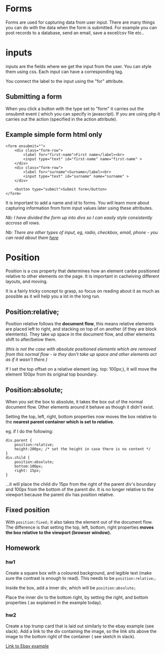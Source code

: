 # Forms
Forms are used for capturing data from user input. There are many things you can do with the data when the form is submitted. For example you can post records to a database, send an email, save a excel/csv file etc..

# inputs
inputs are the fields where we get the input from the user. You can style them using css.
Each input can have a corresponding <label> tag.

You connect the label to the input using the "for" attribute.

## Submitting a form

When you click a button with the type set to "form" it carries out the onsubmit event ( which you can specify in javascript). If you are using php it carries out the action (specified in the action attribute).

## Example simple form html only
```
<form onsubmit="">
    <div class="form-row">
        <label for="first-name">First name</label><br>
        <input type="text" id="first-name" name="first-name" >
    </div>
    <div class="form-row">
        <label for="surname">Surname</label><br>
        <input type="text" id="surname" name="surname" >
    </div>

    <button type="submit">Submit form</button>
</form>
```
It is important to add a name and id to forms. You will learn more about capturing information from form input values later using these attributes.

_Nb: I have divided the form up into divs so I can easily style consistently accross all rows._

_Nb: There are other types of input, eg, radio, checkbox, email, phone - you can read about them [here](https://www.w3schools.com/html/html_forms.asp)_

# Position 
Position is a css property that determines how an element canbe positioned relative to other elements on the page. It is important in cacheiving different layouts, and moving. 

It is a fairly tricky concept to grasp, so focus on reading about it as much as possible as it will help you a lot in the long run.

## Position:relative;

Position relative follows the **document flow**, this means relative elements are placed left to right, and stacking on top of on another (if they are block elemtents). They take up space in the document flow, and other elements shift to after/below them. 

_(this is not the case with absolute positioned elements which are removed from this normal flow - ie they don't take up space and other elements act as if it wasn't there.)_

If I set the top offset on a relative element (eg. top: 100px;), it will move the element 100px from its original top boundary.


## Position:absolute;
When you set the box to absolute, it takes the box out of the normal document flow. Other elements around it behave as though it didn't exist.

Setting the top, left, right, bottom properties now moves the box relative to the 
**nearest parent container which is set to relative.**

eg. if I do the following:

```
div.parent {
    position:relative;
    height:200px; /* set the height in case there is no content */
}
div.child {
    position:absolute;
    bottom:100px;
    right: 15px;
}
```
...it will place the child div 15px from the right of the parent div's boundary and 100px from the bottom of the parent div. It is no longer relative to the viewport because the parent div has position relative.

## Fixed position

With `position:fixed;` it also takes the element out of the document flow. The difference is that setting the top, left, bottom, right properties **moves the box relative to the viewport (browser window).**

## Homework

### hw1
Create a square box with a coloured background, and legible text (make sure the contrast is enough to read). This needs to be `position:relative;`.

Inside the box, add a inner div, which will be `position:absolute;`

Place the inner div to the bottom right, by setting the right, and bottom properties ( as explained in the example today).

### hw2

Create a top trump card that is laid out similarly to the ebay example (see slack). Add a link to the div containing the image, so the link sits above the image to the bottom right of the container ( see sketch in slack).

[Link to Ebay example](https://www.ebay.co.uk/itm/163439171791?chn=ps&var=462774904504&norover=1&mkevt=1&mkrid=710-134428-41853-0&mkcid=2&itemid=462774904504_163439171791&targetid=1278608952936&device=c&mktype=&googleloc=1006502&poi=&campaignid=14727339348&mkgroupid=127909237815&rlsatarget=pla-1278608952936&abcId=9300672&merchantid=7267174&gclid=CjwKCAiA4KaRBhBdEiwAZi1zzlazU2G7PKuHT7et2UtZQNKPBkoUHHOBxSHiJjb6K776oKpTEMjbhBoCmUwQAvD_BwE)

